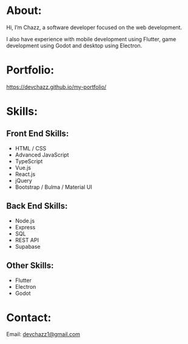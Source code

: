 # About:
Hi, I’m Chazz, a software developer focused on the web development.

I also have experience with mobile development using Flutter, game development using Godot and desktop using Electron. 

# Portfolio:
https://devchazz.github.io/my-portfolio/

# Skills:
## Front End Skills:
- HTML / CSS
- Advanced JavaScript
- TypeScript
- Vue.js
- React.js
- jQuery 
- Bootstrap / Bulma / Material UI
## Back End Skills:
- Node.js
- Express
- SQL
- REST API
- Supabase
## Other Skills:
- Flutter
- Electron
- Godot

# Contact:
Email: devchazz1@gmail.com

<!---
devchazz/devchazz is a ✨ special ✨ repository because its `README.md` (this file) appears on your GitHub profile.
You can click the Preview link to take a look at your changes.
--->
